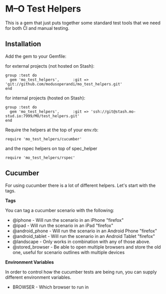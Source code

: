 M–O Test Helpers
================

This is a gem that just puts together some standard test tools that we need for both CI and manual testing.

Installation
------------

Add the gem to your Gemfile:

for external projects (not hosted on Stash):

    group :test do
      gem 'mo_test_helpers',      :git => 'git://github.com/modusoperandi/mo_test_helpers.git'
    end

for internal projects (hosted on Stash):

    group :test do
      gem 'mo_test_helpers',      :git => 'ssh://git@stash.mo-stud.io:7999/MO/test_helpers.git'
    end

Require the helpers at the top of your env.rb:

    require 'mo_test_helpers/cucumber'
  
and the rspec helpers on top of spec_helper

    require 'mo_test_helpers/rspec'

Cucumber
--------

For using cucumber there is a lot of different helpers. Let's start with the tags.

**Tags**

You can tag a cucumber scenario with the following:

* @iphone - Will run the scenario in an iPhone "firefox"
* @ipad - Will run the scenario in an iPad "firefox"
* @android_phone - Will run the scenario in an Android Phone "firefox"
* @android_tablet - Will run the scenario in an Android Tablet "firefox"
* @landscape - Only works in combination with any of those above.
* @stored_browser - Be able to open multiple browsers and store the old one, useful for scenario outlines with multiple devices

**Environment Variables**

In order to control how the cucumber tests are being run, you can supply different environment variables.

* BROWSER - Which browser to run in